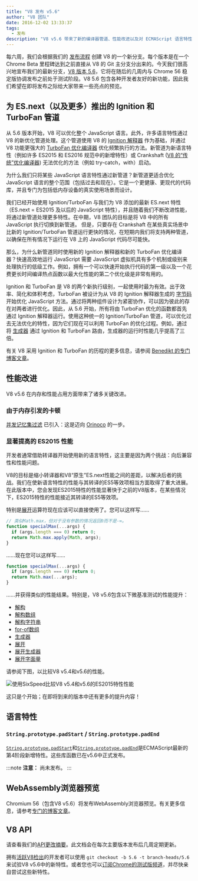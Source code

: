 ```yaml
---
title: "V8 发布 v5.6"
author: "V8 团队"
date: 2016-12-02 13:33:37
tags:
  - 发布
description: "V8 v5.6 带来了新的编译器管道、性能改进以及对 ECMAScript 语言特性的更广泛支持。"
---
```

每六周，我们会根据我们的 [发布流程](/docs/release-process) 创建 V8 的一个新分支。每个版本是在一个 Chrome Beta 里程碑达到之前直接从 V8 的 Git 主分支分出来的。今天我们很高兴地宣布我们的最新分支，[V8 版本 5.6](https://chromium.googlesource.com/v8/v8.git/+log/branch-heads/5.6)，它将在随后的几周内与 Chrome 56 稳定版协调发布之前处于测试阶段。V8 5.6 包含各种开发者友好的新功能，因此我们希望在即将发布之际给大家带来一些亮点的预览。

<!--truncate-->
## 为 ES.next（以及更多）推出的 Ignition 和 TurboFan 管道

从 5.6 版本开始，V8 可以优化整个 JavaScript 语言。此外，许多语言特性通过 V8 的新优化管道处理。这个管道使用 V8 的 [Ignition 解释器](/blog/ignition-interpreter) 作为基础，并通过 V8 功能更强大的 [TurboFan 优化编译器](/docs/turbofan) 优化频繁执行的方法。新管道为新语言特性（例如许多 ES2015 和 ES2016 规范中的新增特性）或 Crankshaft ([V8 的“传统”优化编译器](https://blog.chromium.org/2010/12/new-crankshaft-for-v8.html)) 无法优化的方法（例如 try-catch，with）启动。

为什么我们只将某些 JavaScript 语言特性通过新管道？新管道更适合优化 JavaScript 语言的整个范围（包括过去和现在）。它是一个更健康、更现代的代码库，并且专门为包括低内存设备的真实使用场景而设计。

我们已经开始使用 Ignition/TurboFan 与我们为 V8 添加的最新 ES.next 特性（ES.next = ES2015 及以后的 JavaScript 特性），并且随着我们不断改进性能，将通过新管道处理更多特性。在中期，V8 团队的目标是将 V8 中的所有 JavaScript 执行切换到新管道。 但是，只要存在 Crankshaft 在某些真实场景中比新的 Ignition/TurboFan 管道运行更快的情况，在短期内我们将支持两种管道，以确保在所有情况下运行在 V8 上的 JavaScript 代码尽可能快。

那么，为什么新管道同时使用新的 Ignition 解释器和新的 TurboFan 优化编译器？快速高效地运行 JavaScript 需要 JavaScript 虚拟机具有多个机制或级别来处理执行的低级工作。例如，拥有一个可以快速开始执行代码的第一级以及一个花费更长时间编译热点函数以最大化性能的第二个优化级是非常有用的。

Ignition 和 TurboFan 是 V8 的两个新执行级别，一起使用时最为有效。出于效率、简化和体积考虑，TurboFan 被设计为从 V8 的 Ignition 解释器生成的 [字节码](https://en.wikipedia.org/wiki/Bytecode) 开始优化 JavaScript 方法。通过将两种组件设计为紧密协作，可以因为彼此的存在对两者进行优化。因此，从 5.6 开始，所有将由 TurboFan 优化的函数都首先通过 Ignition 解释器运行。使用这种统一的 Ignition/TurboFan 管道，可以优化过去无法优化的特性，因为它们现在可以利用 TurboFan 的优化过程。例如，通过将 [生成器](https://developer.mozilla.org/en-US/docs/Web/JavaScript/Reference/Statements/function*) 通过 Ignition 和 TurboFan 路由，生成器的运行时性能几乎提高了三倍。

有关 V8 采用 Ignition 和 TurboFan 的历程的更多信息，请参阅 [Benedikt 的专门博客文章](https://benediktmeurer.de/2016/11/25/v8-behind-the-scenes-november-edition/)。

## 性能改进

V8 v5.6 在内存和性能占用方面带来了诸多关键改进。

### 由于内存引发的卡顿

[并发记忆集过滤](https://bugs.chromium.org/p/chromium/issues/detail?id=648568) 已引入：这是迈向 [Orinoco](/blog/orinoco) 的一步。

### 显著提高的 ES2015 性能

开发者通常借助转译器开始使用新的语言特性，这主要是因为两个挑战：向后兼容性和性能问题。

V8的目标是缩小转译器和V8“原生”ES.next性能之间的差距，以解决后者的挑战。我们在使新语言特性的性能与其转译的ES5等效项相当方面取得了重大进展。在此版本中，您会发现ES2015特性的性能显著快于之前的V8版本，在某些情况下，ES2015特性的性能接近其转译的ES5等效项。

特别是[展开](https://developer.mozilla.org/en/docs/Web/JavaScript/Reference/Operators/Spread_operator)运算符现在应该可以直接使用了。您可以这样写……

```js
// 类似Math.max，但对于没有参数的情况返回0而不是-∞。
function specialMax(...args) {
  if (args.length === 0) return 0;
  return Math.max.apply(Math, args);
}
```

……现在您可以这样写……

```js
function specialMax(...args) {
  if (args.length === 0) return 0;
  return Math.max(...args);
}
```

……并获得类似的性能结果。特别是，V8 v5.6包含以下微基准测试的性能提升：

- [解构](https://github.com/fhinkel/six-speed/tree/master/tests/destructuring)
- [解构数组](https://github.com/fhinkel/six-speed/tree/master/tests/destructuring-array)
- [解构字符串](https://github.com/fhinkel/six-speed/tree/master/tests/destructuring-string)
- [for-of数组](https://github.com/fhinkel/six-speed/tree/master/tests/for-of-array)
- [生成器](https://github.com/fhinkel/six-speed/tree/master/tests/generator)
- [展开](https://github.com/fhinkel/six-speed/tree/master/tests/spread)
- [展开生成器](https://github.com/fhinkel/six-speed/tree/master/tests/spread-generator)
- [展开字面量](https://github.com/fhinkel/six-speed/tree/master/tests/spread-literal)

请参阅下图，以比较V8 v5.4和v5.6的性能。

![使用[SixSpeed](https://fhinkel.github.io/six-speed/)比较V8 v5.4和v5.6的ES2015特性性能](/_img/v8-release-56/perf.png)

这只是个开始；在即将到来的版本中还有更多的提升内容！

## 语言特性

### `String.prototype.padStart` / `String.prototype.padEnd`

[`String.prototype.padStart`](https://developer.mozilla.org/en-US/docs/Web/JavaScript/Reference/Global_Objects/String/padStart)和[`String.prototype.padEnd`](https://developer.mozilla.org/en-US/docs/Web/JavaScript/Reference/Global_Objects/String/padEnd)是ECMAScript最新的第4阶段新增特性。这些库函数已在v5.6中正式发布。

:::note
**注意：** 尚未发布。
:::

## WebAssembly浏览器预览

Chromium 56（包含V8 v5.6）将发布WebAssembly浏览器预览。有关更多信息，请参考[专门的博客文章](/blog/webassembly-browser-preview)。

## V8 API

请查看我们的[API更改摘要](https://docs.google.com/document/d/1g8JFi8T_oAE_7uAri7Njtig7fKaPDfotU6huOa1alds/edit)。此文档会在每次主要版本发布后几周定期更新。

拥有[活跃V8检出](https://v8.dev/docs/source-code#using-git)的开发者可以使用 `git checkout -b 5.6 -t branch-heads/5.6` 来试验V8 v5.6中的新特性。或者您也可以[订阅Chrome的测试版频道](https://www.google.com/chrome/browser/beta.html)，并尽快亲自尝试这些新特性。
